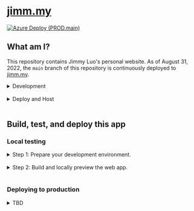# [jimm.my](https://jimm.my/)
[![Azure Deploy (PROD.main)](https://github.com/jimmy-zhening-luo/jimmy/actions/workflows/PROD.main.yml/badge.svg)](https://github.com/jimmy-zhening-luo/jimmy/actions/workflows/PROD.main.yml)

## What am I?
This repository contains Jimmy Luo's personal website. As of August 31, 2022, the `main` branch of this repository is continuously deployed to [jimm.my](https://jimm.my/).

<details>
<summary>Development</summary>

This is a static web app built on [Node.js](https://nodejs.org/en/) using [SvelteKit](https://kit.svelte.dev), a helper that bundles [Svelte](https://svelte.dev/) and [Vite](https://vitejs.dev).

- __[Svelte](https://svelte.dev/)__ enables concise, descriptive, and modular syntax for site content, routing, style, and logic.
- __[Vite](https://vitejs.dev)__ provides a self-contained, minimal-config test and build environment, capable of adapting Svelte code into a compact servable static bundle.

The source is written in [TypeScript](https://typescriptlang.org/) and Svelte.
| Key          | Value                                                  |
| ------------ | ------------------------------------------------------ |
| OS           | Windows 11                                             |
| Architecture | amd64                                                  |
| IDE          | [Visual Studio Code](https://code.visualstudio.com/)   |
</details><br/>

<details>
<summary>Deploy and Host</summary>

The source contained in this repository's `main` branch is continuously built and deployed to an [Azure Static Web App](https://azure.microsoft.com/en-us/products/app-service/static) instance using [GitHub Actions](https://github.com/features/actions).
| Key                    | Value                                                                                                    |
| ---------------------- | -------------------------------------------------------------------------------------------------------- |
| Cloud Service Provider | Microsoft Azure                                                                                          |
| Cloud App              | [Azure Static Web App](<https://azure.microsoft.com/en-us/products/app-service/static>)                  |
| CI/CD Connector        | [GitHub Actions](<https://github.com/features/actions>)                                                  |
</details><br/>

## Build, test, and deploy this app

### Local testing
<details>
<summary>Step 1: Prepare your development environment.</summary>

1. If you don't already have Node.js, [install Node.js](https://nodejs.org).

1. Clone this Git repository to your local machine.

1. Open a terminal at the root of the repository.

1. Run the following command to install all the required Node.js packages (specified in your project root directory by package.json):

   ```bash
   npm ci
   ```

You now have:

- ... all the necessary project files downloaded to your local directory.
- ... all the necessary dependencies installed to locally build and deploy (test) this web app.

</details><br/>

<details>
<summary>Step 2: Build and locally preview the web app.</summary>

You can now preview what the website will look like once built and deployed, by running the following command:

```bash
npm start
```

If you make changes to the site code, you need to run `npm start` again.
</details><br/>

### Deploying to production
<details>
<summary>TBD</summary>

TBD some point in the future.
</details>
